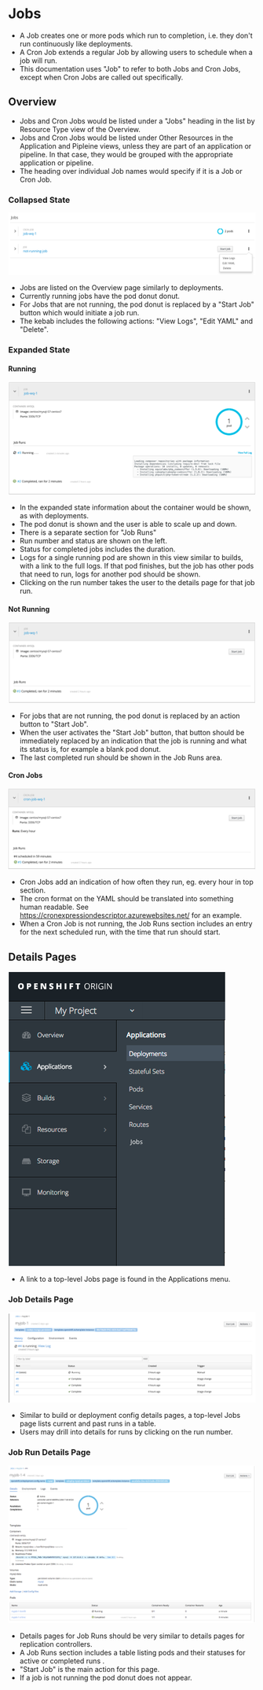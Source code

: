 

# Jobs

- A Job creates one or more pods which run to completion, i.e. they don't run continuously like deployments.
- A Cron Job extends a regular Job by allowing users to schedule when a job will run.
- This documentation uses "Job" to refer to both Jobs and Cron Jobs, except when Cron Jobs are called out specifically.

## Overview
- Jobs and Cron Jobs would be listed under a "Jobs" heading in the list by Resource Type view of the Overview.
- Jobs and Cron Jobs would be listed under Other Resources in the Application and Pipleine views, unless they are part of an application or pipeline. In that case, they would be grouped with the appropriate application or pipeline.  
- The heading over individual Job names would specify if it is a Job or Cron Job.


### Collapsed State
![jobs overview collapsed](img/jobs-overview-collapsed.png)
- Jobs are listed on the Overview page similarly to deployments.
- Currently running jobs have the pod donut donut.
- For Jobs that are not running, the pod donut is replaced by a "Start Job" button which would initiate a job run.
- The kebab includes the following actions: "View Logs", "Edit YAML" and "Delete".


### Expanded State

#### Running
![jobs overview expanded running](img/jobs-overview-epxanded-running.png)
- In the expanded state information about the container would be shown, as with deployments.
- The pod donut is shown and the user is able to scale up and down.
- There is a separate section for "Job Runs"
- Run number and status are shown on the left.
- Status for completed jobs includes the duration.
- Logs for a single running pod are shown in this view similar to builds, with a link to the full logs. If that pod finishes, but the job has other pods that need to run, logs for another pod should be shown.
- Clicking on the run number takes the user to the details page for that job run.

#### Not Running
![jobs overview expanded not running](img/jobs-overview-expanded-not-running.png)
- For jobs that are not running, the pod donut is replaced by an action button to "Start Job".
- When the user activates the "Start Job" button, that button should be immediately replaced by an indication that the job is running and what its status is, for example a blank pod donut.
- The last completed run should be shown in the Job Runs area.

#### Cron Jobs
![cron jobs overview expanded not running](img/cron-job-expanded.png)
- Cron Jobs add an indication of how often they run, eg. every hour in top section.
- The cron format on the YAML should be translated into something human readable. See https://cronexpressiondescriptor.azurewebsites.net/ for an example.
- When a Cron Job is not running, the Job Runs section includes an entry for the next scheduled run, with the time that run should start.

## Details Pages

![jobs in application ment](img/jobs-menu.png)
- A link to a top-level Jobs page is found in the Applications menu.

### Job Details Page
![jobs details](img/jobs-details.png)
- Similar to build or deployment config details pages, a top-level Jobs page lists current and past runs in a table.
- Users may drill into details for runs by clicking on the run number.

### Job Run Details Page
![job run details](img/job-run-details.png)
- Details pages for Job Runs should be very similar to details pages for replication controllers.
- A Job Runs section includes a table listing pods and their statuses for active or completed runs .
- "Start Job" is the main action for this page.
- If a job is not running the pod donut does not appear.  
